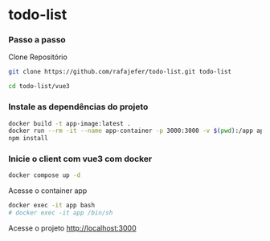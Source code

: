 # todo-list



### Passo a passo
Clone Repositório
```sh
git clone https://github.com/rafajefer/todo-list.git todo-list
```
```sh
cd todo-list/vue3
```


### Instale as dependências do projeto
```sh
docker build -t app-image:latest .
docker run --rm -it --name app-container -p 3000:3000 -v $(pwd):/app app-image:latest /bin/bash
npm install
```

### Inicie o client com vue3 com docker
```sh
docker compose up -d
```

Acesse o container app
```sh
docker exec -it app bash
# docker exec -it app /bin/sh
```


Acesse o projeto
[http://localhost:3000](http://localhost:3000)
